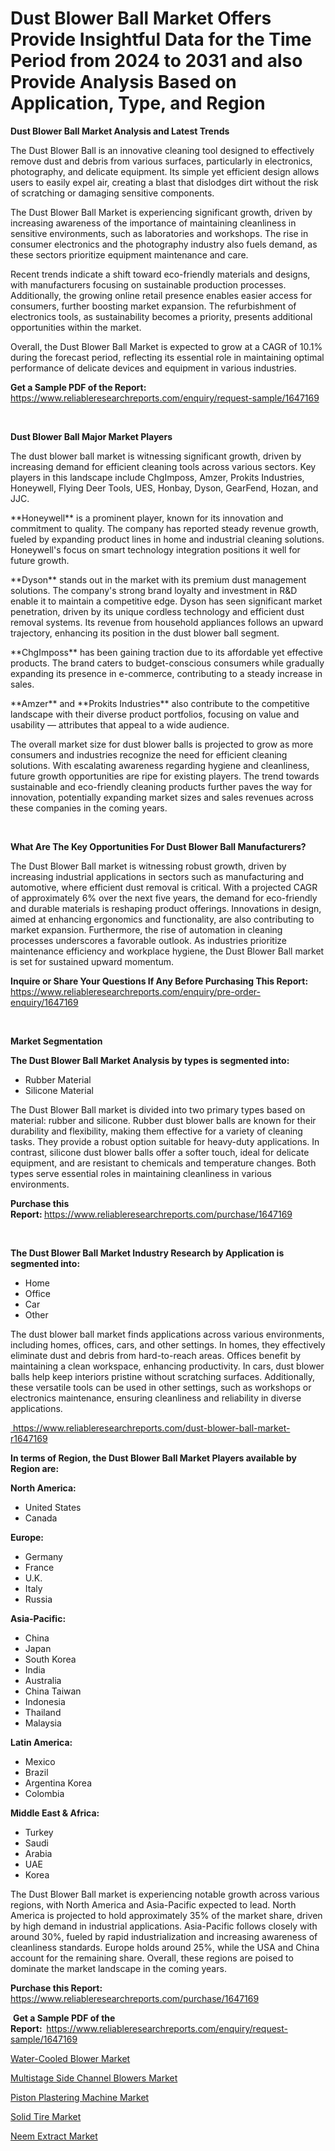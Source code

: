 <p><h1>Dust Blower Ball Market Offers Provide Insightful Data for the Time Period from 2024 to 2031 and also Provide Analysis Based on Application, Type, and Region</h1></p><p><strong>Dust Blower Ball Market Analysis and Latest Trends</strong></p>
<p><p>The Dust Blower Ball is an innovative cleaning tool designed to effectively remove dust and debris from various surfaces, particularly in electronics, photography, and delicate equipment. Its simple yet efficient design allows users to easily expel air, creating a blast that dislodges dirt without the risk of scratching or damaging sensitive components.</p><p>The Dust Blower Ball Market is experiencing significant growth, driven by increasing awareness of the importance of maintaining cleanliness in sensitive environments, such as laboratories and workshops. The rise in consumer electronics and the photography industry also fuels demand, as these sectors prioritize equipment maintenance and care. </p><p>Recent trends indicate a shift toward eco-friendly materials and designs, with manufacturers focusing on sustainable production processes. Additionally, the growing online retail presence enables easier access for consumers, further boosting market expansion. The refurbishment of electronics tools, as sustainability becomes a priority, presents additional opportunities within the market.</p><p>Overall, the Dust Blower Ball Market is expected to grow at a CAGR of 10.1% during the forecast period, reflecting its essential role in maintaining optimal performance of delicate devices and equipment in various industries.</p></p>
<p><strong>Get a Sample PDF of the Report:&nbsp;</strong> <a href="https://www.reliableresearchreports.com/enquiry/request-sample/1647169?utm_campaign=12&utm_medium=2&utm_source=Github&utm_content=ia&utm_term=27102024&utm_id=dust-blower-ball">https://www.reliableresearchreports.com/enquiry/request-sample/1647169</a></p>
<p>&nbsp;</p>
<p><strong>Dust Blower Ball Major Market Players</strong></p>
<p><p>The dust blower ball market is witnessing significant growth, driven by increasing demand for efficient cleaning tools across various sectors. Key players in this landscape include ChgImposs, Amzer, Prokits Industries, Honeywell, Flying Deer Tools, UES, Honbay, Dyson, GearFend, Hozan, and JJC.</p><p>**Honeywell** is a prominent player, known for its innovation and commitment to quality. The company has reported steady revenue growth, fueled by expanding product lines in home and industrial cleaning solutions. Honeywell's focus on smart technology integration positions it well for future growth.</p><p>**Dyson** stands out in the market with its premium dust management solutions. The company's strong brand loyalty and investment in R&D enable it to maintain a competitive edge. Dyson has seen significant market penetration, driven by its unique cordless technology and efficient dust removal systems. Its revenue from household appliances follows an upward trajectory, enhancing its position in the dust blower ball segment.</p><p>**ChgImposs** has been gaining traction due to its affordable yet effective products. The brand caters to budget-conscious consumers while gradually expanding its presence in e-commerce, contributing to a steady increase in sales. </p><p>**Amzer** and **Prokits Industries** also contribute to the competitive landscape with their diverse product portfolios, focusing on value and usability — attributes that appeal to a wide audience.</p><p>The overall market size for dust blower balls is projected to grow as more consumers and industries recognize the need for efficient cleaning solutions. With escalating awareness regarding hygiene and cleanliness, future growth opportunities are ripe for existing players. The trend towards sustainable and eco-friendly cleaning products further paves the way for innovation, potentially expanding market sizes and sales revenues across these companies in the coming years.</p></p>
<p>&nbsp;</p>
<p><strong>What Are The Key Opportunities For Dust Blower Ball Manufacturers?</strong></p>
<p><p>The Dust Blower Ball market is witnessing robust growth, driven by increasing industrial applications in sectors such as manufacturing and automotive, where efficient dust removal is critical. With a projected CAGR of approximately 6% over the next five years, the demand for eco-friendly and durable materials is reshaping product offerings. Innovations in design, aimed at enhancing ergonomics and functionality, are also contributing to market expansion. Furthermore, the rise of automation in cleaning processes underscores a favorable outlook. As industries prioritize maintenance efficiency and workplace hygiene, the Dust Blower Ball market is set for sustained upward momentum.</p></p>
<p><strong>Inquire or Share Your Questions If Any Before Purchasing This Report:</strong> <a href="https://www.reliableresearchreports.com/enquiry/pre-order-enquiry/1647169?utm_campaign=12&utm_medium=2&utm_source=Github&utm_content=ia&utm_term=27102024&utm_id=dust-blower-ball">https://www.reliableresearchreports.com/enquiry/pre-order-enquiry/1647169</a></p>
<p>&nbsp;</p>
<p><strong>Market Segmentation</strong></p>
<p><strong>The Dust Blower Ball Market Analysis by types is segmented into:</strong></p>
<p><ul><li>Rubber Material</li><li>Silicone Material</li></ul></p>
<p><p>The Dust Blower Ball market is divided into two primary types based on material: rubber and silicone. Rubber dust blower balls are known for their durability and flexibility, making them effective for a variety of cleaning tasks. They provide a robust option suitable for heavy-duty applications. In contrast, silicone dust blower balls offer a softer touch, ideal for delicate equipment, and are resistant to chemicals and temperature changes. Both types serve essential roles in maintaining cleanliness in various environments.</p></p>
<p><strong>Purchase this Report:&nbsp;</strong><a href="https://www.reliableresearchreports.com/purchase/1647169?utm_campaign=12&utm_medium=2&utm_source=Github&utm_content=ia&utm_term=27102024&utm_id=dust-blower-ball">https://www.reliableresearchreports.com/purchase/1647169</a></p>
<p>&nbsp;</p>
<p><strong>The Dust Blower Ball Market Industry Research by Application is segmented into:</strong></p>
<p><ul><li>Home</li><li>Office</li><li>Car</li><li>Other</li></ul></p>
<p><p>The dust blower ball market finds applications across various environments, including homes, offices, cars, and other settings. In homes, they effectively eliminate dust and debris from hard-to-reach areas. Offices benefit by maintaining a clean workspace, enhancing productivity. In cars, dust blower balls help keep interiors pristine without scratching surfaces. Additionally, these versatile tools can be used in other settings, such as workshops or electronics maintenance, ensuring cleanliness and reliability in diverse applications.</p></p>
<p><a href="https://www.reliableresearchreports.com/dust-blower-ball-market-r1647169?utm_campaign=12&utm_medium=2&utm_source=Github&utm_content=ia&utm_term=27102024&utm_id=dust-blower-ball">&nbsp;https://www.reliableresearchreports.com/dust-blower-ball-market-r1647169</a></p>
<p><strong>In terms of Region, the Dust Blower Ball Market Players available by Region are:</strong></p>
<p>
    <p> <strong> North America: </strong>
        <ul>
            <li>United States</li>
            <li>Canada</li>
        </ul>
        </p> 
    <p> <strong> Europe: </strong>
        <ul>
            <li>Germany</li>
            <li>France</li>
            <li>U.K.</li>
            <li>Italy</li>
            <li>Russia</li>
        </ul>
        </p> 
    <p> <strong> Asia-Pacific: </strong>
        <ul>
            <li>China</li>
            <li>Japan</li>
            <li>South Korea</li>
            <li>India</li>
            <li>Australia</li>
            <li>China Taiwan</li>
            <li>Indonesia</li>
            <li>Thailand</li>
            <li>Malaysia</li>
        </ul>
        </p> 
    <p> <strong> Latin America: </strong>
        <ul>
            <li>Mexico</li>
            <li>Brazil</li>
            <li>Argentina Korea</li>
            <li>Colombia</li>
        </ul>
        </p> 
    <p> <strong> Middle East & Africa: </strong>
        <ul>
            <li>Turkey</li>
            <li>Saudi</li>
            <li>Arabia</li>
            <li>UAE</li>
            <li>Korea</li>
        </ul>
    </p>
    </p>
<p><p>The Dust Blower Ball market is experiencing notable growth across various regions, with North America and Asia-Pacific expected to lead. North America is projected to hold approximately 35% of the market share, driven by high demand in industrial applications. Asia-Pacific follows closely with around 30%, fueled by rapid industrialization and increasing awareness of cleanliness standards. Europe holds around 25%, while the USA and China account for the remaining share. Overall, these regions are poised to dominate the market landscape in the coming years.</p></p>
<p><strong>Purchase this Report: </strong><a href="https://www.reliableresearchreports.com/purchase/1647169?utm_campaign=12&utm_medium=2&utm_source=Github&utm_content=ia&utm_term=27102024&utm_id=dust-blower-ball">https://www.reliableresearchreports.com/purchase/1647169</a></p>
<p>&nbsp;<strong>Get a Sample PDF of the Report:&nbsp;&nbsp;</strong><a href="https://www.reliableresearchreports.com/enquiry/request-sample/1647169?utm_campaign=12&utm_medium=2&utm_source=Github&utm_content=ia&utm_term=27102024&utm_id=dust-blower-ball">https://www.reliableresearchreports.com/enquiry/request-sample/1647169</a></p>
<p><strong></strong></p>
<p><p><a href="https://github.com/keitelmoprotinu/Market-Research-Report-List-1/blob/main/water-cooled-blower-market.md?utm_campaign=12&utm_medium=2&utm_source=Github&utm_content=ia&utm_term=27102024&utm_id=dust-blower-ball">Water-Cooled Blower Market</a></p><p><a href="https://issuu.com/reportprime-2/docs/multistage-side-channel-blowers-mar_b61226bbb2ee5f?utm_campaign=12&utm_medium=2&utm_source=Github&utm_content=ia&utm_term=27102024&utm_id=dust-blower-ball">Multistage Side Channel Blowers Market</a></p><p><a href="https://github.com/shauntarfpso/Market-Research-Report-List-1/blob/main/piston-plastering-machine-market.md?utm_campaign=12&utm_medium=2&utm_source=Github&utm_content=ia&utm_term=27102024&utm_id=dust-blower-ball">Piston Plastering Machine Market</a></p><p><a href="https://www.linkedin.com/pulse/solid-tire-market-size-share-analysis-growth-trends-forecast-zrwhf?utm_campaign=12&utm_medium=2&utm_source=Github&utm_content=ia&utm_term=27102024&utm_id=dust-blower-ball">Solid Tire Market</a></p><p><a href="https://www.linkedin.com/pulse/neem-extract-market-drivers-challenges-forecast-2024-2031-camprobe-6xh1f?utm_campaign=12&utm_medium=2&utm_source=Github&utm_content=ia&utm_term=27102024&utm_id=dust-blower-ball">Neem Extract Market</a></p></p>